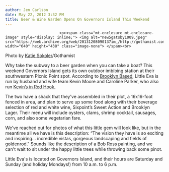 ```yaml
---
author: Jen Carlson
date: May 22, 2012 3:32 PM
title: Beer & Wine Garden Opens On Governors Island This Weekend
---
```



                            
                            
                            
                            <p><span class="mt-enclosure mt-enclosure-image" style="display: inline;"> <img alt="new5gatsby1009.jpeg" src="https://web.archive.org/web/20131208090137im_/http://gothamist.com/attachments/arts_jen/new5gatsby1009.jpeg" width="640" height="438" class="image-none"> </span><br>
<span class="photo_caption">Photo by <a href="https://web.archive.org/web/20131208090137/http://colormekatie.blogspot.com/">Katie Sokoler</a>/Gothamist</span></p>

<p>Why take the subway to a beer garden when you can take a boat? This weekend Governors Island gets its own outdoor imbibing station at their southwestern Picnic Point spot. According to <a href="https://web.archive.org/web/20131208090137/http://brooklynbased.net/blog/2012/05/theres-a-new-beer-garden-coming-to-governors-island-this-summer/">Brooklyn Based</a>, Little Eva is run by husband and wife team Kevin Moore and Caroline Parker, who also run <a href="https://web.archive.org/web/20131208090137/http://www.yelp.com/biz/kevins-brooklyn">Kevin&#x2019;s in Red Hook.</a> </p>

<p>The two have a shack that they&apos;ve assembled in their plot, a 16x16-foot fenced in area, and plan to serve up some food along with their beverage selection of red and white wine, Sixpoint&#x2019;s Sweet Action and Brooklyn Lager. Their menu will include oysters, clams, shrimp cocktail, sausages, corn, and also some vegetarian fare.</p>

<p>We&apos;ve reached out for photos of what this little gem will look like, but in the meantime all we have is this description: &#x201C;The vision they have is so exciting and inspiring... incredible vistas, gorgeous landscaping and fields of goldenrod.&quot; Sounds like the description of a Bob Ross painting, and we can&apos;t wait to sit under the happy little trees while throwing back some pinot.</p>

<p>Little Eva&apos;s is located on Governors Island, and their hours are Saturday and Sunday (and holiday Mondays!) from 10 a.m. to 6 p.m.</p>
                            
                            
                            